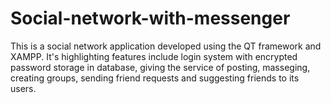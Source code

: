 # Social-network-with-messenger
This is a social network application developed using the QT framework and XAMPP. It's highlighting features include login system with encrypted password storage in database, giving the service of posting, masseging, creating groups, sending friend requests and suggesting friends to its users.
